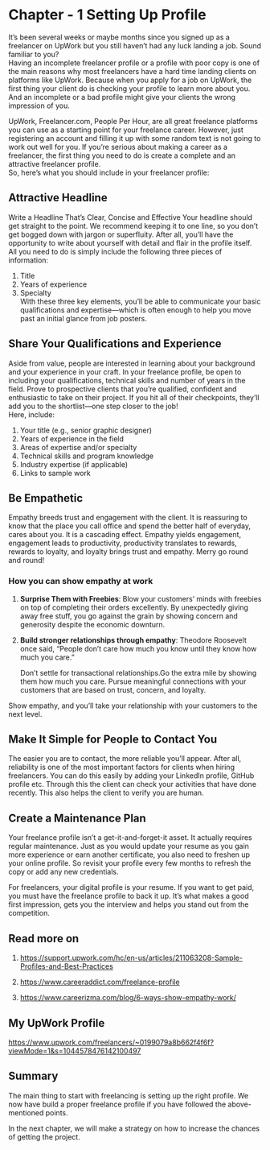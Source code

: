 # Chapter - 1 Setting Up Profile
It’s been several weeks or maybe months since you signed up as a freelancer on UpWork but you still haven’t had any luck landing a job. Sound familiar to you?\
Having an incomplete freelancer profile or a profile with poor copy is one of the main reasons why most freelancers have a hard time landing clients on platforms like UpWork. Because when you apply for a job on UpWork, the first thing your client do is checking your profile to learn more about you. And an incomplete or a bad profile might give your clients the wrong impression of you.

UpWork, Freelancer.com, People Per Hour, are all great freelance platforms you can use as a starting point for your freelance career. However, just registering an account and filling it up with some random text is not going to work out well for you. If you’re serious about making a career as a freelancer, the first thing you need to do is create a complete and an attractive freelancer profile.\
So, here’s what you should include in your freelancer profile:
## Attractive Headline
 Write a Headline That’s Clear, Concise and Effective
Your headline should get straight to the point. We recommend keeping it to one line, so you don’t get bogged down with jargon or superfluity. After all, you’ll have the opportunity to write about yourself with detail and flair in the profile itself. All you need to do is simply include the following three pieces of information:
1. Title
2. Years of experience
3. Specialty\
With these three key elements, you’ll be able to communicate your basic qualifications and expertise—which is often enough to help you move past an initial glance from job posters.
## Share Your Qualifications and Experience
Aside from value, people are interested in learning about your background and your experience in your craft. In your freelance profile, be open to including your qualifications, technical skills and number of years in the field. Prove to prospective clients that you’re qualified, confident and enthusiastic to take on their project. If you hit all of their checkpoints, they’ll add you to the shortlist—one step closer to the job!\
Here, include:
1. Your title (e.g., senior graphic designer)
2. Years of experience in the field
3. Areas of expertise and/or specialty
4. Technical skills and program knowledge
5. Industry expertise (if applicable)
6. Links to sample work
## Be Empathetic
 Empathy breeds trust and engagement with the client. It is reassuring to know that the place you call office and spend the better half of everyday, cares about you. It is a cascading effect. Empathy yields engagement, engagement leads to productivity, productivity translates to rewards, rewards to loyalty, and loyalty brings trust and empathy. Merry go round and round!
 ### How you can show empathy at work
 1. **Surprise Them with Freebies**: Blow your customers’ minds with freebies on top of completing their orders excellently. By unexpectedly giving away free stuff, you go against the grain by showing concern and generosity despite the economic downturn.

 2. **Build stronger relationships through empathy**: Theodore Roosevelt once said, “People don’t care how much you know until they know how much you care.”

    Don’t settle for transactional relationships.Go the extra mile by showing them how much you care. Pursue meaningful connections with your customers that are based on trust, concern, and loyalty.

Show empathy, and you’ll take your relationship with your customers to the next level.
## Make It Simple for People to Contact You
The easier you are to contact, the more reliable you’ll appear. After all, reliability is one of the most important factors for clients when hiring freelancers. You can do this easily by adding your LinkedIn profile, GitHub profile etc. Through this the client can check your activities that have done recently. This also helps the client to verify you are human.
## Create a Maintenance Plan
Your freelance profile isn’t a get-it-and-forget-it asset. It actually requires regular maintenance. Just as you would update your resume as you gain more experience or earn another certificate, you also need to freshen up your online profile. So revisit your profile every few months to refresh the copy or add any new credentials.

For freelancers, your digital profile is your resume. If you want to get paid, you must have the freelance profile to back it up. It’s what makes a good first impression, gets you the interview and helps you stand out from the competition.
## Read more on
1. https://support.upwork.com/hc/en-us/articles/211063208-Sample-Profiles-and-Best-Practices

2. https://www.careeraddict.com/freelance-profile 
3. https://www.careerizma.com/blog/6-ways-show-empathy-work/

## My UpWork Profile
https://www.upwork.com/freelancers/~0199079a8b662f4f6f?viewMode=1&s=1044578476142100497
## Summary
The main thing to start with freelancing is setting up the right profile. We now have build a proper freelance profile if you have followed the above-mentioned points. 

In the next chapter, we will make a strategy on how to increase the chances of getting the project.